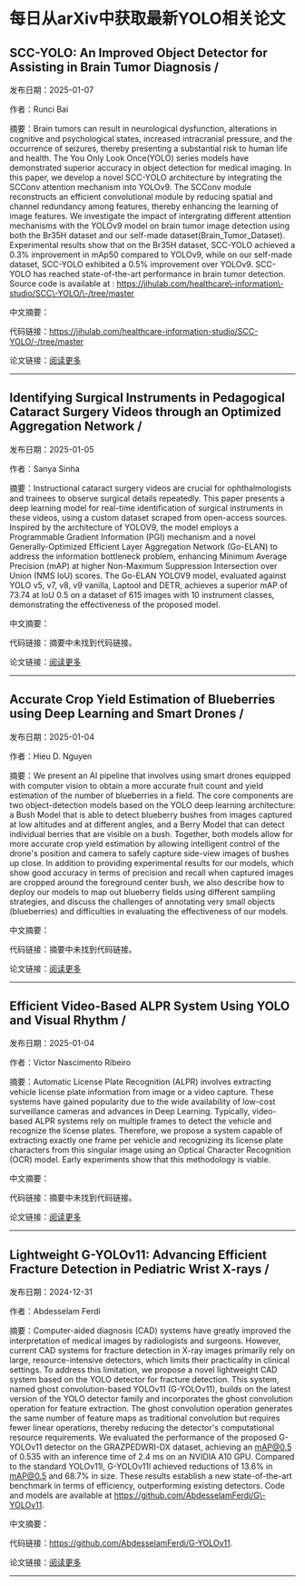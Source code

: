 # 每日从arXiv中获取最新YOLO相关论文


## SCC\-YOLO: An Improved Object Detector for Assisting in Brain Tumor Diagnosis / 

发布日期：2025-01-07

作者：Runci Bai

摘要：Brain tumors can result in neurological dysfunction, alterations in cognitive and psychological states, increased intracranial pressure, and the occurrence of seizures, thereby presenting a substantial risk to human life and health. The You Only Look Once\(YOLO\) series models have demonstrated superior accuracy in object detection for medical imaging. In this paper, we develop a novel SCC\-YOLO architecture by integrating the SCConv attention mechanism into YOLOv9. The SCConv module reconstructs an efficient convolutional module by reducing spatial and channel redundancy among features, thereby enhancing the learning of image features. We investigate the impact of intergrating different attention mechanisms with the YOLOv9 model on brain tumor image detection using both the Br35H dataset and our self\-made dataset\(Brain\_Tumor\_Dataset\). Experimental results show that on the Br35H dataset, SCC\-YOLO achieved a 0.3% improvement in mAp50 compared to YOLOv9, while on our self\-made dataset, SCC\-YOLO exhibited a 0.5% improvement over YOLOv9. SCC\-YOLO has reached state\-of\-the\-art performance in brain tumor detection. Source code is available at : https://jihulab.com/healthcare\-information\-studio/SCC\-YOLO/\-/tree/master

中文摘要：


代码链接：https://jihulab.com/healthcare-information-studio/SCC-YOLO/-/tree/master

论文链接：[阅读更多](http://arxiv.org/abs/2501.03836v1)

---


## Identifying Surgical Instruments in Pedagogical Cataract Surgery Videos through an Optimized Aggregation Network / 

发布日期：2025-01-05

作者：Sanya Sinha

摘要：Instructional cataract surgery videos are crucial for ophthalmologists and trainees to observe surgical details repeatedly. This paper presents a deep learning model for real\-time identification of surgical instruments in these videos, using a custom dataset scraped from open\-access sources. Inspired by the architecture of YOLOV9, the model employs a Programmable Gradient Information \(PGI\) mechanism and a novel Generally\-Optimized Efficient Layer Aggregation Network \(Go\-ELAN\) to address the information bottleneck problem, enhancing Minimum Average Precision \(mAP\) at higher Non\-Maximum Suppression Intersection over Union \(NMS IoU\) scores. The Go\-ELAN YOLOV9 model, evaluated against YOLO v5, v7, v8, v9 vanilla, Laptool and DETR, achieves a superior mAP of 73.74 at IoU 0.5 on a dataset of 615 images with 10 instrument classes, demonstrating the effectiveness of the proposed model.

中文摘要：


代码链接：摘要中未找到代码链接。

论文链接：[阅读更多](http://arxiv.org/abs/2501.02618v1)

---


## Accurate Crop Yield Estimation of Blueberries using Deep Learning and Smart Drones / 

发布日期：2025-01-04

作者：Hieu D. Nguyen

摘要：We present an AI pipeline that involves using smart drones equipped with computer vision to obtain a more accurate fruit count and yield estimation of the number of blueberries in a field. The core components are two object\-detection models based on the YOLO deep learning architecture: a Bush Model that is able to detect blueberry bushes from images captured at low altitudes and at different angles, and a Berry Model that can detect individual berries that are visible on a bush. Together, both models allow for more accurate crop yield estimation by allowing intelligent control of the drone's position and camera to safely capture side\-view images of bushes up close. In addition to providing experimental results for our models, which show good accuracy in terms of precision and recall when captured images are cropped around the foreground center bush, we also describe how to deploy our models to map out blueberry fields using different sampling strategies, and discuss the challenges of annotating very small objects \(blueberries\) and difficulties in evaluating the effectiveness of our models.

中文摘要：


代码链接：摘要中未找到代码链接。

论文链接：[阅读更多](http://arxiv.org/abs/2501.02344v1)

---


## Efficient Video\-Based ALPR System Using YOLO and Visual Rhythm / 

发布日期：2025-01-04

作者：Victor Nascimento Ribeiro

摘要：Automatic License Plate Recognition \(ALPR\) involves extracting vehicle license plate information from image or a video capture. These systems have gained popularity due to the wide availability of low\-cost surveillance cameras and advances in Deep Learning. Typically, video\-based ALPR systems rely on multiple frames to detect the vehicle and recognize the license plates. Therefore, we propose a system capable of extracting exactly one frame per vehicle and recognizing its license plate characters from this singular image using an Optical Character Recognition \(OCR\) model. Early experiments show that this methodology is viable.

中文摘要：


代码链接：摘要中未找到代码链接。

论文链接：[阅读更多](http://arxiv.org/abs/2501.02270v1)

---


## Lightweight G\-YOLOv11: Advancing Efficient Fracture Detection in Pediatric Wrist X\-rays / 

发布日期：2024-12-31

作者：Abdesselam Ferdi

摘要：Computer\-aided diagnosis \(CAD\) systems have greatly improved the interpretation of medical images by radiologists and surgeons. However, current CAD systems for fracture detection in X\-ray images primarily rely on large, resource\-intensive detectors, which limits their practicality in clinical settings. To address this limitation, we propose a novel lightweight CAD system based on the YOLO detector for fracture detection. This system, named ghost convolution\-based YOLOv11 \(G\-YOLOv11\), builds on the latest version of the YOLO detector family and incorporates the ghost convolution operation for feature extraction. The ghost convolution operation generates the same number of feature maps as traditional convolution but requires fewer linear operations, thereby reducing the detector's computational resource requirements. We evaluated the performance of the proposed G\-YOLOv11 detector on the GRAZPEDWRI\-DX dataset, achieving an mAP@0.5 of 0.535 with an inference time of 2.4 ms on an NVIDIA A10 GPU. Compared to the standard YOLOv11l, G\-YOLOv11l achieved reductions of 13.6% in mAP@0.5 and 68.7% in size. These results establish a new state\-of\-the\-art benchmark in terms of efficiency, outperforming existing detectors. Code and models are available at https://github.com/AbdesselamFerdi/G\-YOLOv11.

中文摘要：


代码链接：https://github.com/AbdesselamFerdi/G-YOLOv11.

论文链接：[阅读更多](http://arxiv.org/abs/2501.00647v1)

---

